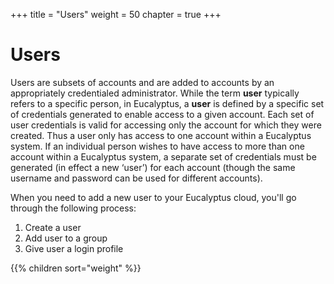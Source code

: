 +++
title = "Users"
weight = 50
chapter = true
+++


# Users
Users are subsets of accounts and are added to accounts by an appropriately credentialed administrator. While the term **user** typically refers to a specific person, in Eucalyptus, a **user** is defined by a specific set of credentials generated to enable access to a given account. Each set of user credentials is valid for accessing only the account for which they were created. Thus a user only has access to one account within a Eucalyptus system. If an individual person wishes to have access to more than one account within a Eucalyptus system, a separate set of credentials must be generated (in effect a new ‘user’) for each account (though the same username and password can be used for different accounts). 

When you need to add a new user to your Eucalyptus cloud, you'll go through the following process: 

1. Create a user
1. Add user to a group
1. Give user a login profile


{{% children sort="weight" %}}
